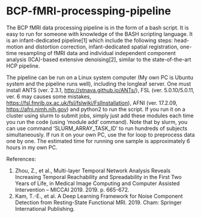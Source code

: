 # BCP-fMRI-processping-pipeline

The BCP fMRI data processing pipeline is in the form of a bash script. It is easy to run for someone with knowledge of the BASH scripting language. It is an infant-dedicated pipeline[1] which include the following steps: head-motion and distortion correction, infant-dedicated spatial registration, one-time resampling of fMRI data and individual independent component analysis (ICA)-based extensive denoising[2], similar to the state-of-the-art HCP pipeline.

The pipeline can be run on a Linux system computer (My own PC is Ubuntu system and the pipeline runs well), including the longleaf server. One must install ANTS (ver. 2.3.1, http://stnava.github.io/ANTs/), FSL (ver. 5.0.10/5.0.11, ver. 6 may causes some mistakes, https://fsl.fmrib.ox.ac.uk/fsl/fslwiki/FslInstallation), AFNI (ver. 17.2.09, https://afni.nimh.nih.gov) and python2 to run the script. If you run it on a cluster using slurm to submit jobs, simply just add these modules each time you run the code (using ‘module add’ command). Note that by slurm, you can use command ‘SLURM_ARRAY_TASK_ID’ to run hundreds of subjects simultaneously. If run it on your own PC, use the for loop to preprocess data one by one. The estimated time for running one sample is approximately 6 hours in my own PC.


References:
1.	Zhou, Z., et al., Multi-layer Temporal Network Analysis Reveals Increasing Temporal Reachability and Spreadability in the First Two Years of Life, in Medical Image Computing and Computer Assisted Intervention – MICCAI 2019. 2019. p. 665-672.
2.	Kam, T.-E., et al. A Deep Learning Framework for Noise Component Detection from Resting-State Functional MRI. 2019. Cham: Springer International Publishing.
